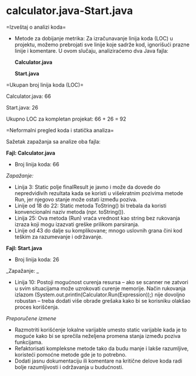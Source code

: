# calculator.java-Start.java

=Izveštaj o analizi koda=


 - Metode za dobijanje metrika:
     Za izračunavanje linija koda (LOC) u projektu, možemo prebrojati sve linije koje sadrže kod, ignorišući prazne linije i komentare. U ovom slučaju, analiziraćemo dva Java fajla:
   
     **Calculator.java**
   
     **Start.java**


=Ukupan broj linija koda (LOC)=

Calculator.java: 66

Start.java: 26

Ukupno LOC za kompletan projekat: 66 + 26 = 92


=Neformalni pregled koda i statička analiza=

Sažetak zapažanja sa analize oba fajla:

**Fajl: Calculator.java**

- Broj linija koda: 66
  
_Zapažanje:_
- Linija 3: Static polje finalResult je javno i može da dovede do nepredvidivih rezultata kada se koristi u višekratnim pozivima metode Run, jer njegovo stanje može ostati između poziva.
- Linije od 18 do 22: Static metoda ToString() bi trebala da koristi konvencionalni naziv metoda (npr. toString()).
- Linija 25: Ova metoda (Run) vraća vrednost kao string bez rukovanja izraza koji mogu izazvati greške prilikom parsiranja.
- Linije od 43 do dalje su komplikovane; mnogo uslovnih grana čini kod teškim za razumevanje i održavanje.



**Fajl: Start.java**

- Broj linija koda: 26
  
_Zapažanje: _

- Linija 10: Postoji mogućnost curenja resursa – ako se scanner ne zatvori u svim situacijama može uzrokovati curenje memorije.
Način rukovanja izlazom (System.out.println(Calculator.Run(Expression));) nije dovoljno robustan – treba dodati više obrade grešaka kako bi se korisniku olakšao proces korišćenja.


_Preporučene izmene_
- Razmotriti korišćenje lokalne varijable umesto static varijable kada je to moguće kako bi se sprečila neželjena promena stanja između poziva funkcijama.
- Refaktorisati kompleksne metode tako da budu manje i lakše razumljive, koristeći pomoćne metode gde je to potrebno.
- Dodati jasnu dokumentaciju ili komentare na kritične delove koda radi bolje razumljivosti i održavanja u budućnosti.
